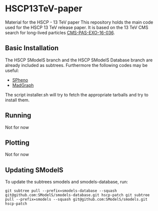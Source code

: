# HSCP13TeV-paper
Material for the HSCP - 13 TeV paper
This repository holds the main code used for the HSCP 13 TeV release paper.
It is based on the 13 TeV CMS search for long-lived particles [CMS-PAS-EXO-16-036](http://cms-results.web.cern.ch/cms-results/public-results/preliminary-results/EXO-16-036/).


## Basic Installation ##

The HSCP SModelS branch and the HSCP SModelS Database branch are already included as subtrees.
Furthermore the following codes may be useful:

  * [SPheno](https://spheno.hepforge.org/)
  * [MadGraph](https://sarah.hepforge.org/)

The script installer.sh will try to fetch the appropriate tarballs and try to install them.


## Running ##

Not for now

## Plotting ##

Not for now


## Updating SModelS ##

To update the subtrees smodels and smodels-database, run:

``
git subtree pull --prefix=smodels-database --squash git@github.com:SModelS/smodels-database.git hscp-patch
git subtree pull --prefix=smodels --squash git@github.com:SModelS/smodels.git hscp-patch
``
